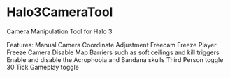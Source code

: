 # Halo3CameraTool
Camera Manipulation Tool for Halo 3

Features:
Manual Camera Coordinate Adjustment
Freecam
Freeze Player
Freeze Camera
Disable Map Barriers such as soft ceilings and kill triggers
Enable and disable the Acrophobia and Bandana skulls
Third Person toggle
30 Tick Gameplay toggle
